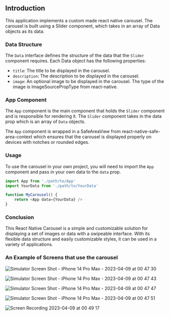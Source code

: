 ## Introduction

This application implements a custom made react native carousel. The carousel is built using a Slider component, which takes in an array of Data objects as its data.

### Data Structure

The `Data` interface defines the structure of the data that the `Slider` component requires. Each Data object has the following properties:

-   `title`: The title to be displayed in the carousel.
-   `description`: The description to be displayed in the carousel.
-   `image`: An optional image to be displayed in the carousel. The type of the image is ImageSourcePropType from react-native.

### App Component

The `App` component is the main component that holds the `Slider` component and is responsible for rendering it. The `Slider` component takes in the data prop which is an array of `Data` objects.

The `App` component is wrapped in a SafeAreaView from react-native-safe-area-context which ensures that the carousel is displayed properly on devices with notches or rounded edges.

### Usage

To use the carousel in your own project, you will need to import the `App` component and pass in your own data to the `data` prop.

```javascript
import App from './path/to/App'
import YourData from './path/to/YourData'

function MyCarousel() {
	return <App data={YourData} />
}
```

### Conclusion

This React Native Carousel is a simple and customizable solution for displaying a set of images or data with a swipeable interface. With its flexible data structure and easily customizable styles, it can be used in a variety of applications.


### An Example of Screens that use the carousel
![Simulator Screen Shot - iPhone 14 Pro Max - 2023-04-09 at 00 47 30](https://user-images.githubusercontent.com/51236424/230744140-6a2e0e67-0462-4ca0-9e90-a0259259362e.png)

![Simulator Screen Shot - iPhone 14 Pro Max - 2023-04-09 at 00 47 43](https://user-images.githubusercontent.com/51236424/230744146-37683a81-2a36-438e-aa5d-8338f63db4cb.png)

![Simulator Screen Shot - iPhone 14 Pro Max - 2023-04-09 at 00 47 47](https://user-images.githubusercontent.com/51236424/230744155-f1406e33-4532-419b-a400-eb89930fb646.png)

![Simulator Screen Shot - iPhone 14 Pro Max - 2023-04-09 at 00 47 51](https://user-images.githubusercontent.com/51236424/230744158-c26e9149-21b7-4862-9bd6-0b68efade6ed.png)


![Screen Recording 2023-04-09 at 00 49 17](https://user-images.githubusercontent.com/51236424/230744162-e24c6511-1f6a-4549-a39b-54381886b8af.gif)








